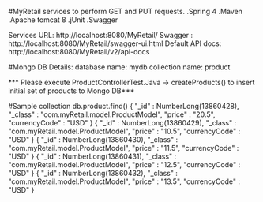 #MyRetail services to perform GET and PUT requests.
.Spring 4
.Maven
.Apache tomcat 8
.jUnit
.Swagger

Services URL: http://localhost:8080/MyRetail/
Swagger : http://localhost:8080/MyRetail/swagger-ui.html
Default API docs: http://localhost:8080/MyRetail/v2/api-docs

#Mongo DB Details:
database name: mydb
collection name: product

*** Please execute ProductControllerTest.Java -> createProducts() to insert initial set of products to Mongo DB***

#Sample collection
db.product.find()
{ "_id" : NumberLong(13860428), "_class" : "com.myRetail.model.ProductModel", "price" : "20.5", "currencyCode" : "USD" }
{ "_id" : NumberLong(13860429), "_class" : "com.myRetail.model.ProductModel", "price" : "10.5", "currencyCode" : "USD" }
{ "_id" : NumberLong(13860430), "_class" : "com.myRetail.model.ProductModel", "price" : "11.5", "currencyCode" : "USD" }
{ "_id" : NumberLong(13860431), "_class" : "com.myRetail.model.ProductModel", "price" : "12.5", "currencyCode" : "USD" }
{ "_id" : NumberLong(13860432), "_class" : "com.myRetail.model.ProductModel", "price" : "13.5", "currencyCode" : "USD" }